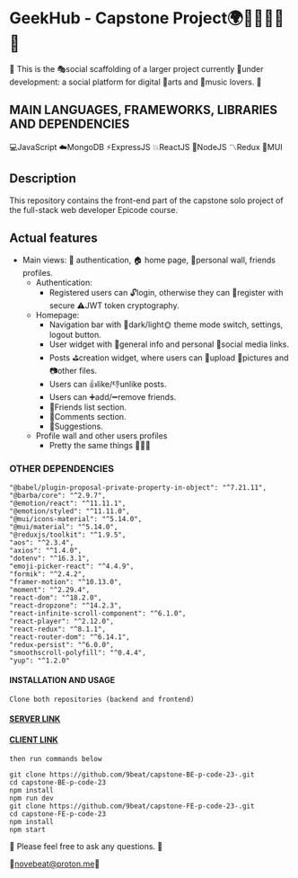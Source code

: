 # GeekHub - Capstone Project🌍📲🎹🍪🔧🚀

🌱 This is the 🎭social scaffolding of a larger project currently 🚧under development: a social platform for digital 🎨arts and 🎻music lovers. 🌱

## MAIN LANGUAGES, FRAMEWORKS, LIBRARIES AND DEPENDENCIES

💻JavaScript ☁️MongoDB ⚡ExpressJS 💥ReactJS 💫NodeJS 〽️Redux 🔷MUI

## Description

This repository contains the front-end part of the capstone solo project of the full-stack web developer Epicode course.

## Actual features

- Main views: 🔑 authentication, 🏠 home page,  🎂personal wall, friends profiles.
  - Authentication:
    - Registered users can 🔓login, otherwise they can 🔏register with secure ⚠️JWT token cryptography.
  - Homepage:
    - Navigation bar with 🌛dark/light🌞 theme mode switch, settings, logout button.
    - User widget with 🚩general info and personal 🍒social media links.
    - Posts ⛳creation widget, where users can 📂upload 🥃pictures and 📷other files.
    - Users can 👍like/👎unlike posts.
    - Users can ➕add/➖remove friends.
    - 👯Friends list section.
    - 💬Comments section.
    - 🍬Suggestions.
  - Profile wall and other users profiles
    - Pretty the same things 🙉🙈🙊

### OTHER DEPENDENCIES

    "@babel/plugin-proposal-private-property-in-object": "^7.21.11",
    "@barba/core": "^2.9.7",
    "@emotion/react": "^11.11.1",
    "@emotion/styled": "^11.11.0",
    "@mui/icons-material": "^5.14.0",
    "@mui/material": "^5.14.0",
    "@reduxjs/toolkit": "^1.9.5",
    "aos": "^2.3.4",
    "axios": "^1.4.0",
    "dotenv": "^16.3.1",
    "emoji-picker-react": "^4.4.9",
    "formik": "^2.4.2",
    "framer-motion": "^10.13.0",
    "moment": "^2.29.4",
    "react-dom": "^18.2.0",
    "react-dropzone": "^14.2.3",
    "react-infinite-scroll-component": "^6.1.0",
    "react-player": "^2.12.0",
    "react-redux": "^8.1.1",
    "react-router-dom": "^6.14.1",
    "redux-persist": "^6.0.0",
    "smoothscroll-polyfill": "^0.4.4",
    "yup": "^1.2.0"

#### INSTALLATION AND USAGE

```Clone both repositories (backend and frontend)```

#### [SERVER LINK](https://github.com/9beat/capstone-BE-p-code-23)

#### [CLIENT LINK](https://github.com/9beat/capstone-FE-p-code-23)

```then run commands below```

    git clone https://github.com/9beat/capstone-BE-p-code-23-.git
    cd capstone-BE-p-code-23
    npm install
    npm run dev
    git clone https://github.com/9beat/capstone-FE-p-code-23-.git
    cd capstone-FE-p-code-23
    npm install
    npm start

📮 Please feel free to ask any questions. 💬

💌[novebeat@proton.me](mailto:novebeat@proton.me)📧
